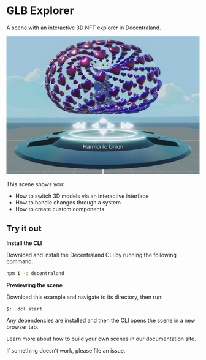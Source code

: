 # GLB Explorer

A scene with an interactive 3D NFT explorer in Decentraland.

![](screenshot/screenshot.png)

This scene shows you:

- How to switch 3D models via an interactive interface
- How to handle changes through a system
- How to create custom components

## Try it out

**Install the CLI**

Download and install the Decentraland CLI by running the following command:

```bash
npm i -g decentraland
```

**Previewing the scene**

Download this example and navigate to its directory, then run:

```
$:  dcl start
```

Any dependencies are installed and then the CLI opens the scene in a new browser tab.

Learn more about how to build your own scenes in our documentation site.

If something doesn’t work, please file an issue.
